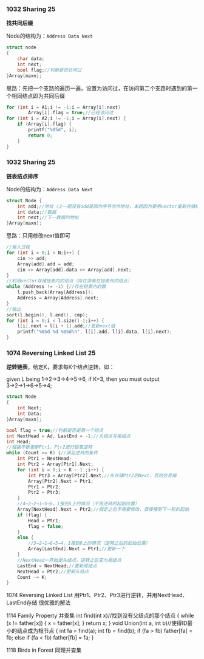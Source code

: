 
### 1032 Sharing 25
**找共同后缀**

Node的结构为：`Address Data Next`
```C++
struct node
{
	char data;
	int next;
	bool flag;//判断是否访问过
}Array[maxn];
```
思路：先把一个支路的遍历一遍，设置为访问过，在访问第二个支路时遇到的第一个相同结点即为共同后缀
```C++
for (int i = A1;i != -1;i = Array[i].next)
		Array[i].flag = true;//已经访问过
for (int i = A2;i != -1;i = Array[i].next) {
	if (Array[i].flag) {
		printf("%05d", i);
		return 0;
	}
}
```

### 1032 Sharing 25
**链表结点排序**

Node的结构为：`Address Data Next`
```C++
struct Node {
	int add;//地址（上一题没有add是因为序号当作地址，本题因为要用vector重新存储结点，故要存储add结点当前地址）
	int data;//数据
	int next;//下一数据的地址
}Array[maxn];
```
思路：只用修改next值即可
```C++
//输入过程
for (int i = 0;i < N;i++) {
	cin >> add;
	Array[add].add = add;
	cin >> Array[add].data >> Array[add].next;
}
//利用vector存储链表内的结点（存在游离在链表外的结点）
while (Address != -1) {//存在链表内的数
	l.push_back(Array[Address]);
	Address = Array[Address].next;
}
//输出
sort(l.begin(), l.end(), cmp);
for (int i = 0;i < l.size()-1;i++) {
	l[i].next = l[i + 1].add;//更新next值
	printf("%05d %d %05d\n", l[i].add, l[i].data, l[i].next);
}
```

### 1074 Reversing Linked List 25
**逆转链表**，给定K，要求每K个结点逆转，如：

given L being 1→2→3→4→5→6, if K=3, then you must output 3→2→1→6→5→4;
```C++
struct Node
{
	int Next;
	int Data;
}Array[maxn];

bool flag = true;//判断是否是第一个结点
int NextHead = Ad, LastEnd = -1;//头结点与尾结点
int Head;
//根据不断更新Ptr1、Ptr2进行链表逆转
while (Count >= K) {//满足逆转的条件
	int Ptr1 = NextHead;
	int Ptr2 = Array[Ptr1].Next;
	for (int i = 0;i < K - 1 ;i++) {
		int Ptr3 = Array[Ptr2].Next;//先存储Ptr2的Next，否则会丢掉
		Array[Ptr2].Next = Ptr1;
		Ptr1 = Ptr2;
		Ptr2 = Ptr3;
	}
	//4→3→2→1→5→6，1接到5上的情况（不用逆转的起始位置）
	Array[NextHead].Next = Ptr2;//假定之后不需要修改，直接接到下一轮的起始
	if (flag) {
		Head = Ptr1;
		flag = false;
	}
	else {
		//3→2→1→6→5→4，1接到6上的情况（逆转之后的起始位置）
		Array[LastEnd].Next = Ptr1;//更新一下
	}
	//NextHead一开始是头结点，逆转之后变为尾结点
	LastEnd = NextHead;//更新尾结点
	NextHead = Ptr2;//更新头结点
	Count -= K;
}
```


1074 Reversing Linked List
用Ptr1、Ptr2、Ptr3进行逆转，并用NextHead、LastEnd存储
很优雅的解法

1114 Family Property
并查集
int find(int x)//找到没有父结点的那个结点
{
	while (x != father[x]) {
		x = father[x];
	}
	return x;
}
void Union(int a, int b)//使得ID最小的结点成为根节点
{
	int fa = find(a);
	int fb = find(b);
	if (fa > fb)
		father[fa] = fb;
	else if (fa < fb)
		father[fb] = fa;
}

1118 Birds in Forest
同理并查集
